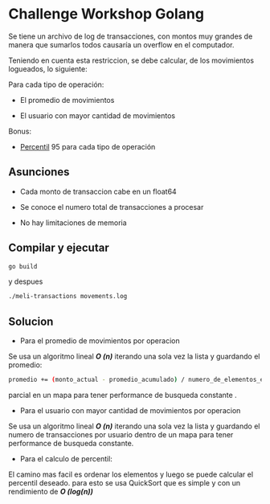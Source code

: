 # Challenge Workshop Golang

Se tiene un archivo de log de transacciones, con montos muy grandes de manera que sumarlos todos causaría un overflow en el computador.

Teniendo en cuenta esta restriccion, se debe calcular, de los movimientos logueados, lo siguiente:

Para cada tipo de operación:

- El promedio de movimientos

- El usuario con mayor cantidad de movimientos

Bonus:

- [Percentil](https://es.wikipedia.org/wiki/Percentil) 95 para cada tipo de operación

## Asunciones

- Cada monto de transaccion cabe en un float64

- Se conoce el numero total de transacciones a procesar

- No hay limitaciones de memoria

## Compilar y ejecutar

```bash
go build
```

y despues

```bash
./meli-transactions movements.log
```

## Solucion

- Para el promedio de movimientos por operacion

Se usa un algoritmo lineal **_O (n)_** iterando una sola vez la lista y guardando el promedio:

```bash
promedio += (monto_actual - promedio_acumulado) / numero_de_elementos_evaluados
```

parcial en un mapa para tener performance de busqueda constante .

- Para el usuario con mayor cantidad de movimientos por operacion

Se usa un algoritmo lineal **_O (n)_** iterando una sola vez la lista y guardando el numero de transacciones por usuario dentro de un mapa para tener performance de busqueda constante.

- Para el calculo de percentil:

El camino mas facil es ordenar los elementos y luego se puede calcular el percentil deseado.
para esto se usa QuickSort que es simple y con un rendimiento de **_O (log(n))_**